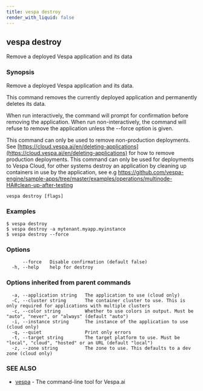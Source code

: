 ```yaml
---
title: vespa destroy
render_with_liquid: false
---
```


## vespa destroy

Remove a deployed Vespa application and its data

### Synopsis

Remove a deployed Vespa application and its data.

This command removes the currently deployed application and permanently
deletes its data.

When run interactively, the command will prompt for confirmation before
removing the application. When run non-interactively, the command will refuse
to remove the application unless the --force option is given.

This command can only be used to remove non-production deployments. See
[https://cloud.vespa.ai/en/deleting-applications](https://cloud.vespa.ai/en/deleting-applications) for how to remove
production deployments. This command can only be used for deployments to
Vespa Cloud, for other systems destroy an application by cleaning up
containers in use by the application, see e.g
https://github.com/vespa-engine/sample-apps/tree/master/examples/operations/multinode-HA#clean-up-after-testing



```
vespa destroy [flags]
```

### Examples

```
$ vespa destroy
$ vespa destroy -a mytenant.myapp.myinstance
$ vespa destroy --force
```

### Options

```
      --force   Disable confirmation (default false)
  -h, --help    help for destroy
```

### Options inherited from parent commands

```
  -a, --application string   The application to use (cloud only)
  -C, --cluster string       The container cluster to use. This is only required for applications with multiple clusters
  -c, --color string         Whether to use colors in output. Must be "auto", "never", or "always" (default "auto")
  -i, --instance string      The instance of the application to use (cloud only)
  -q, --quiet                Print only errors
  -t, --target string        The target platform to use. Must be "local", "cloud", "hosted" or an URL (default "local")
  -z, --zone string          The zone to use. This defaults to a dev zone (cloud only)
```

### SEE ALSO

* [vespa](vespa.html)	 - The command-line tool for Vespa.ai

